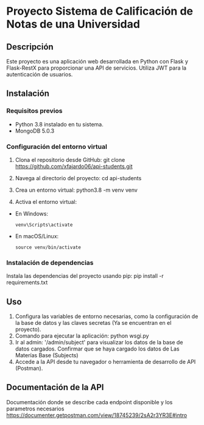 # Proyecto Sistema de Calificación de Notas de una Universidad

## Descripción
Este proyecto es una aplicación web desarrollada en Python con Flask y Flask-RestX para proporcionar una API de servicios. Utiliza JWT para la autenticación de usuarios.

## Instalación

### Requisitos previos
- Python 3.8 instalado en tu sistema.
- MongoDB 5.0.3

### Configuración del entorno virtual
1. Clona el repositorio desde GitHub:
git clone https://github.com/xfajardo06/api-students.git

2. Navega al directorio del proyecto:
cd api-students

3. Crea un entorno virtual:
python3.8 -m venv venv

4. Activa el entorno virtual:
- En Windows:
  ```
  venv\Scripts\activate
  ```
- En macOS/Linux:
  ```
  source venv/bin/activate
  ```

### Instalación de dependencias
Instala las dependencias del proyecto usando pip:
pip install -r requirements.txt


## Uso
1. Configura las variables de entorno necesarias, como la configuración de la base de datos y las claves secretas (Ya se encuentran en el proyecto).
2. Comando para ejecutar la aplicación: python wsgi.py
3. Ir al admin: '/admin/subject' para visualizar los datos de la base de datos cargados. Confirmar que se haya cargado los datos de Las Materías Base (Subjects)
4. Accede a la API desde tu navegador o herramienta de desarrollo de API (Postman).

## Documentación de la API
Documentación donde se describe cada endpoint disponible y los parametros necesarios https://documenter.getpostman.com/view/18745239/2sA2r3YR3E#intro

